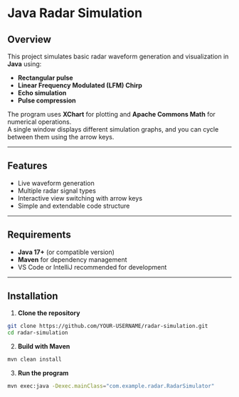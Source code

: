 # Java Radar Simulation

## Overview
This project simulates basic radar waveform generation and visualization in **Java** using:
- **Rectangular pulse**
- **Linear Frequency Modulated (LFM) Chirp**
- **Echo simulation**
- **Pulse compression**

The program uses **XChart** for plotting and **Apache Commons Math** for numerical operations.  
A single window displays different simulation graphs, and you can cycle between them using the arrow keys.

---

## Features
- Live waveform generation
- Multiple radar signal types
- Interactive view switching with arrow keys
- Simple and extendable code structure

---

## Requirements
- **Java 17+** (or compatible version)
- **Maven** for dependency management
- VS Code or IntelliJ recommended for development

---

## Installation
1. **Clone the repository**
```bash
git clone https://github.com/YOUR-USERNAME/radar-simulation.git
cd radar-simulation
```
2. **Build with Maven**
```bash
mvn clean install
```

3. **Run the program**
```bash
mvn exec:java -Dexec.mainClass="com.example.radar.RadarSimulator"
```

